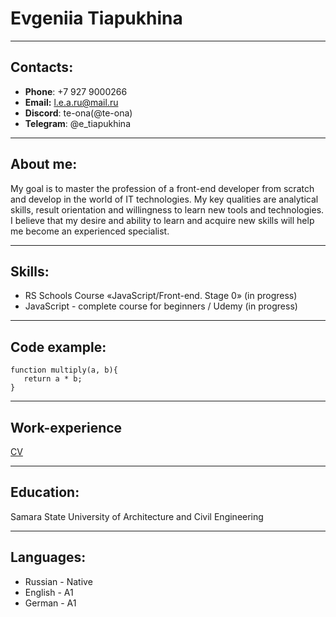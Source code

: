 # Evgeniia Tiapukhina

***

## Contacts:

* **Phone**: +7 927 9000266
* **Email:** l.e.a.ru@mail.ru
* **Discord**: te-ona(@te-ona)
* **Telegram**: @e_tiapukhina

***

## About me:

My goal is to master the profession of a front-end developer from scratch and develop in the world of IT technologies. My key qualities are analytical skills, result orientation and willingness to learn new tools and technologies. I believe that my desire and ability to learn and acquire new skills will help me become an experienced specialist.

***

## Skills:

* RS Schools Course «JavaScript/Front-end. Stage 0» (in progress)
* JavaScript - complete course for beginners / Udemy (in progress)

***

## Code example:

```
function multiply(a, b){
   return a * b;
}
```

***

## Work-experience

[CV](https://te-ona.github.io/rsschool-cv/)

***

## Education:

Samara State University of Architecture and Civil Engineering

***

## Languages:

* Russian - Native
* English - A1
* German - A1